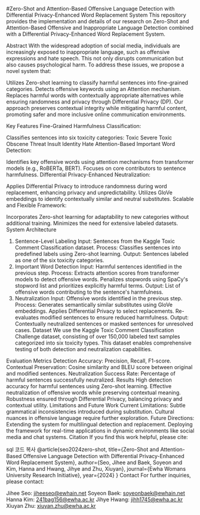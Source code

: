 #Zero-Shot and Attention-Based Offensive Language Detection with Differential Privacy-Enhanced Word Replacement System
This repository provides the implementation and details of our research on Zero-Shot and Attention-Based Offensive and Inappropriate Language Detection combined with a Differential Privacy-Enhanced Word Replacement System.

Abstract
With the widespread adoption of social media, individuals are increasingly exposed to inappropriate language, such as offensive expressions and hate speech. This not only disrupts communication but also causes psychological harm. To address these issues, we propose a novel system that:

Utilizes Zero-shot learning to classify harmful sentences into fine-grained categories.
Detects offensive keywords using an Attention mechanism.
Replaces harmful words with contextually appropriate alternatives while ensuring randomness and privacy through Differential Privacy (DP).
Our approach preserves contextual integrity while mitigating harmful content, promoting safer and more inclusive online communication environments.

Key Features
Fine-Grained Harmfulness Classification:

Classifies sentences into six toxicity categories:
Toxic
Severe Toxic
Obscene
Threat
Insult
Identity Hate
Attention-Based Important Word Detection:

Identifies key offensive words using attention mechanisms from transformer models (e.g., RoBERTa, BERT).
Focuses on core contributors to sentence harmfulness.
Differential Privacy-Enhanced Neutralization:

Applies Differential Privacy to introduce randomness during word replacement, enhancing privacy and unpredictability.
Utilizes GloVe embeddings to identify contextually similar and neutral substitutes.
Scalable and Flexible Framework:

Incorporates Zero-shot learning for adaptability to new categories without additional training.
Minimizes the need for extensive labeled datasets.
System Architecture
1. Sentence-Level Labeling
Input: Sentences from the Kaggle Toxic Comment Classification dataset.
Process: Classifies sentences into predefined labels using Zero-shot learning.
Output: Sentences labeled as one of the six toxicity categories.
2. Important Word Detection
Input: Harmful sentences identified in the previous step.
Process:
Extracts attention scores from transformer models to detect offensive words.
Penalizes stopwords using SpaCy's stopword list and prioritizes explicitly harmful terms.
Output: List of offensive words contributing to the sentence's harmfulness.
3. Neutralization
Input: Offensive words identified in the previous step.
Process:
Generates semantically similar substitutes using GloVe embeddings.
Applies Differential Privacy to select replacements.
Re-evaluates modified sentences to ensure reduced harmfulness.
Output: Contextually neutralized sentences or masked sentences for unresolved cases.
Dataset
We use the Kaggle Toxic Comment Classification Challenge dataset, consisting of over 150,000 labeled text samples categorized into six toxicity types. This dataset enables comprehensive testing of both detection and neutralization capabilities.

Evaluation Metrics
Detection Accuracy:
Precision, Recall, F1-score.
Contextual Preservation:
Cosine similarity and BLEU score between original and modified sentences.
Neutralization Success Rate:
Percentage of harmful sentences successfully neutralized.
Results
High detection accuracy for harmful sentences using Zero-shot learning.
Effective neutralization of offensive words while preserving contextual meaning.
Robustness ensured through Differential Privacy, balancing privacy and contextual utility.
Limitations and Future Work
Current Limitations:
Subtle grammatical inconsistencies introduced during substitution.
Cultural nuances in offensive language require further exploration.
Future Directions:
Extending the system for multilingual detection and replacement.
Deploying the framework for real-time applications in dynamic environments like social media and chat systems.
Citation
If you find this work helpful, please cite:

sql
코드 복사
@article{seo2024zero-shot,
  title={Zero-Shot and Attention-Based Offensive Language Detection with Differential Privacy-Enhanced Word Replacement System},
  author={Seo, Jihee and Baek, Soyeon and Kim, Hanna and Hwang, Jihye and Zhu, Xiuyan},
  journal={Ewha Womans University Research Initiative},
  year={2024}
}
Contact
For further inquiries, please contact:

Jihee Seo: jiheeseo@ewhain.net
Soyeon Baek: soyeonbaek@ewhain.net
Hanna Kim: 241bag156@ewha.ac.kr
Jihye Hwang: jihh1745@ewha.ac.kr
Xiuyan Zhu: xiuyan.zhu@ewha.ac.kr
